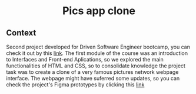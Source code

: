 <h1 align="center">Pics app clone</h1>

<h2>Context</h2>

<p> Second project developed for Driven Software Engineer bootcamp, you can check it out by this <a href="https://instagram-clone-ten-weld.vercel.app/">link</a>. The first module of the course was an introduction to Interfaces and Front-end Aplications, so we explored the main functionalities of HTML and CSS, so to consolidate knowledge the project task was to create a clone of a very famous pictures network webpage interface. The webpage might have suferred some updates, so you can check the project's Figma prototypes by clicking this <a href="https://www.figma.com/file/rrweaBwWqOc9pAzk288mKB/Projeto-Instagram?node-id=23%3A2">link</a>
